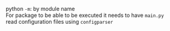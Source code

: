 python `-m`: by module name  
For package to be able to be executed it needs to have `main.py`  
read configuration files using `configparser`

